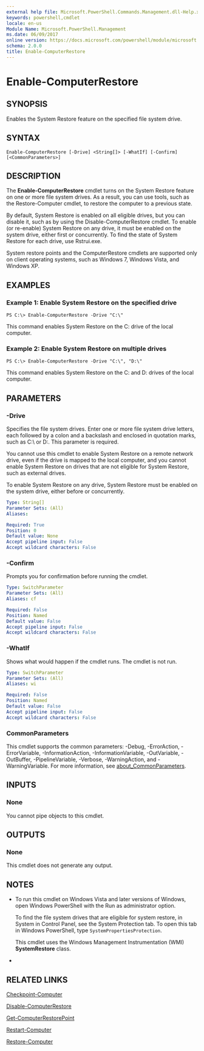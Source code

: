 ```yaml
---
external help file: Microsoft.PowerShell.Commands.Management.dll-Help.xml
keywords: powershell,cmdlet
locale: en-us
Module Name: Microsoft.PowerShell.Management
ms.date: 06/09/2017
online version: https://docs.microsoft.com/powershell/module/microsoft.powershell.management/enable-computerrestore?view=powershell-5.1&WT.mc_id=ps-gethelp
schema: 2.0.0
title: Enable-ComputerRestore
---
```


# Enable-ComputerRestore

## SYNOPSIS
Enables the System Restore feature on the specified file system drive.

## SYNTAX

```
Enable-ComputerRestore [-Drive] <String[]> [-WhatIf] [-Confirm] [<CommonParameters>]
```

## DESCRIPTION
The **Enable-ComputerRestore** cmdlet turns on the System Restore feature on one or more file system drives.
As a result, you can use tools, such as the Restore-Computer cmdlet, to restore the computer to a previous state.

By default, System Restore is enabled on all eligible drives, but you can disable it, such as by using the Disable-ComputerRestore cmdlet.
To enable (or re-enable) System Restore on any drive, it must be enabled on the system drive, either first or concurrently.
To find the state of System Restore for each drive, use Rstrui.exe.

System restore points and the ComputerRestore cmdlets are supported only on client operating systems, such as Windows 7, Windows Vista, and Windows XP.

## EXAMPLES

### Example 1: Enable System Restore on the specified drive
```
PS C:\> Enable-ComputerRestore -Drive "C:\"
```

This command enables System Restore on the C: drive of the local computer.

### Example 2: Enable System Restore on multiple drives
```
PS C:\> Enable-ComputerRestore -Drive "C:\", "D:\"
```

This command enables System Restore on the C: and D: drives of the local computer.

## PARAMETERS

### -Drive
Specifies the file system drives.
Enter one or more file system drive letters, each followed by a colon and a backslash and enclosed in quotation marks, such as C:\ or D:\.
This parameter is required.

You cannot use this cmdlet to enable System Restore on a remote network drive, even if the drive is mapped to the local computer, and you cannot enable System Restore on drives that are not eligible for System Restore, such as external drives.

To enable System Restore on any drive, System Restore must be enabled on the system drive, either before or concurrently.

```yaml
Type: String[]
Parameter Sets: (All)
Aliases:

Required: True
Position: 0
Default value: None
Accept pipeline input: False
Accept wildcard characters: False
```

### -Confirm
Prompts you for confirmation before running the cmdlet.

```yaml
Type: SwitchParameter
Parameter Sets: (All)
Aliases: cf

Required: False
Position: Named
Default value: False
Accept pipeline input: False
Accept wildcard characters: False
```

### -WhatIf
Shows what would happen if the cmdlet runs.
The cmdlet is not run.

```yaml
Type: SwitchParameter
Parameter Sets: (All)
Aliases: wi

Required: False
Position: Named
Default value: False
Accept pipeline input: False
Accept wildcard characters: False
```

### CommonParameters
This cmdlet supports the common parameters: -Debug, -ErrorAction, -ErrorVariable, -InformationAction, -InformationVariable, -OutVariable, -OutBuffer, -PipelineVariable, -Verbose, -WarningAction, and -WarningVariable. For more information, see [about_CommonParameters](https://go.microsoft.com/fwlink/?LinkID=113216).

## INPUTS

### None
You cannot pipe objects to this cmdlet.

## OUTPUTS

### None
This cmdlet does not generate any output.

## NOTES
* To run this cmdlet on Windows Vista and later versions of Windows, open Windows PowerShell with the Run as administrator option.

  To find the file system drives that are eligible for system restore, in System in Control Panel, see the System Protection tab.
To open this tab in Windows PowerShell, type `SystemPropertiesProtection`.

  This cmdlet uses the Windows Management Instrumentation (WMI) **SystemRestore** class.

*

## RELATED LINKS

[Checkpoint-Computer](Checkpoint-Computer.md)

[Disable-ComputerRestore](Disable-ComputerRestore.md)

[Get-ComputerRestorePoint](Get-ComputerRestorePoint.md)

[Restart-Computer](Restart-Computer.md)

[Restore-Computer](Restore-Computer.md)
